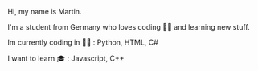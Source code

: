 Hi, my name is Martin.

I'm a student from Germany who loves coding  👨‍💻 and learning new stuff.

Im currently coding in 👨‍🏫 : Python, HTML, C# 

I want to learn 🎓 : Javascript, C++

